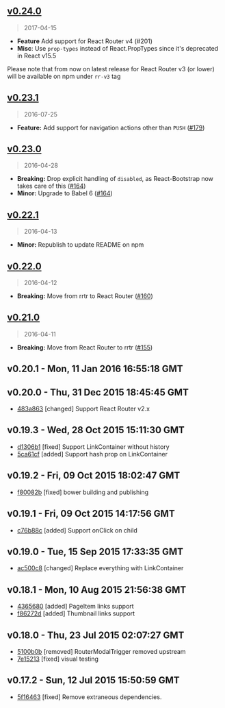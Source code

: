 ## [v0.24.0]
> 2017-04-15

- **Feature** Add support for React Router v4 (#201)
- **Misc**: Use `prop-types` instead of React.PropTypes since it's deprecated in React v15.5

Please note that from now on latest release for React Router v3 (or lower) will be available on npm under `rr-v3` tag

[v0.24.0]: https://github.com/react-bootstrap/react-router-bootstrap/compare/v0.23.1...v0.24.0

## [v0.23.1]
> 2016-07-25

- **Feature:** Add support for navigation actions other than `PUSH` ([#179])

[v0.23.1]: https://github.com/react-bootstrap/react-router-bootstrap/compare/v0.23.0...v0.23.1
[#179]: https://github.com/react-bootstrap/react-router-bootstrap/pull/179

## [v0.23.0]
> 2016-04-28

- **Breaking:** Drop explicit handling of `disabled`, as React-Bootstrap now takes care of this ([#164])
- **Minor:** Upgrade to Babel 6 ([#164])

[v0.23.0]: https://github.com/react-bootstrap/react-router-bootstrap/compare/v0.22.1...v0.23.0
[#164]: https://github.com/react-bootstrap/react-router-bootstrap/pull/164


## [v0.22.1]
> 2016-04-13

- **Minor:** Republish to update README on npm

[v0.22.1]: https://github.com/react-bootstrap/react-router-bootstrap/compare/v0.22.0...v0.22.1


## [v0.22.0]
> 2016-04-12

- **Breaking:** Move from rrtr to React Router ([#160])

[v0.22.0]: https://github.com/react-bootstrap/react-router-bootstrap/compare/v0.21.0...v0.22.0
[#160]: https://github.com/react-bootstrap/react-router-bootstrap/pull/160


## [v0.21.0]
> 2016-04-11

- **Breaking:** Move from React Router to rrtr ([#155])

[v0.21.0]: https://github.com/react-bootstrap/react-router-bootstrap/compare/v0.20.1...v0.21.0
[#155]: https://github.com/react-bootstrap/react-router-bootstrap/pull/155


v0.20.1 - Mon, 11 Jan 2016 16:55:18 GMT
---------------------------------------





v0.20.0 - Thu, 31 Dec 2015 18:45:45 GMT
---------------------------------------

- [483a863](../../commit/483a863) [changed] Support React Router v2.x



v0.19.3 - Wed, 28 Oct 2015 15:11:30 GMT
---------------------------------------

- [d1306b1](../../commit/d1306b1) [fixed] Support LinkContainer without history
- [5ca61cf](../../commit/5ca61cf) [added] Support hash prop on LinkContainer



v0.19.2 - Fri, 09 Oct 2015 18:02:47 GMT
---------------------------------------

- [f80082b](../../commit/f80082b) [fixed] bower building and publishing



v0.19.1 - Fri, 09 Oct 2015 14:17:56 GMT
---------------------------------------

- [c76b88c](../../commit/c76b88c) [added] Support onClick on child



v0.19.0 - Tue, 15 Sep 2015 17:33:35 GMT
---------------------------------------

- [ac500c8](../../commit/ac500c8) [changed] Replace everything with LinkContainer



v0.18.1 - Mon, 10 Aug 2015 21:56:38 GMT
---------------------------------------

- [4365680](../../commit/4365680) [added] PageItem links support
- [f86272d](../../commit/f86272d) [added] Thumbnail links support



v0.18.0 - Thu, 23 Jul 2015 02:07:27 GMT
---------------------------------------

- [5100b0b](../../commit/5100b0b) [removed] RouterModalTrigger removed upstream
- [7e15213](../../commit/7e15213) [fixed] visual testing



v0.17.2 - Sun, 12 Jul 2015 15:50:59 GMT
---------------------------------------

- [5f16463](../../commit/5f16463) [fixed] Remove extraneous dependencies.
